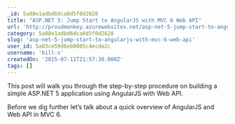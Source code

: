 ```yaml
---
_id: 5a88e1adbd6dca0d5f0d2628
title: "ASP.NET 5: Jump Start to AngularJS with MVC 6 Web API"
url: 'http://proudmonkey.azurewebsites.net/asp-net-5-jump-start-to-angularjs-with-mvc-6-web-api/?utm_source=twitterfeed&utm_medium=facebook'
category: 5a88e1adbd6dca0d5f0d2628
slug: 'asp-net-5-jump-start-to-angularjs-with-mvc-6-web-api'
user_id: 5a83ce59d6eb0005c4ecda2c
username: 'bill-s'
createdOn: '2015-07-11T21:57:38.000Z'
tags: []
---
```


This post will walk you through the step-by-step procedure on building a simple ASP.NET 5 application using AngularJS with Web API.

Before we dig further let’s talk about a quick overview of AngularJS and Web API in MVC 6.
